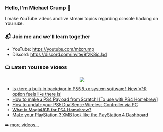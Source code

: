 ### Hello, I'm Michael Crump 👋

I make YouTube videos and live stream topics regarding console hacking on YouTube. 

### 📬 Join me and we'll learn together

- YouTube: https://youtube.com/mbcrump
- Discord: https://discord.com/invite/9fzK8jcJpd

### 📺 Latest YouTube Videos

<div align="center">

[<img src="https://img.shields.io/badge/-Subscribe-red?style=for-the-badge&logo=youtube&logoColor=white"/>](https://www.youtube.com/c/mbcrump?sub_confirmation=1)

</div>

<!-- YOUTUBE:START -->
- [Is there a built-in backdoor in PS5 5.xx system software? New VRR option feels like there is!](https://www.youtube.com/watch?v=s9KxS1jTUlE)
- [How to make a PS4 Payload from Scratch! [To use with PS4 Homebrew]](https://www.youtube.com/watch?v=1hwJ6exYZx8)
- [How to update your PS5 DualSense Wireless Controller via PC](https://www.youtube.com/watch?v=DRgtUwhWOwY)
- [What is MagicUSB for PS4 Homebrew?](https://www.youtube.com/watch?v=qna6gQwm63s)
- [Make your PlayStation 3 XMB look like the PlayStation 4 Dashboard](https://www.youtube.com/watch?v=TOF3OiQx_Mk)
<!-- YOUTUBE:END -->

➡️ [more videos...](https://youtube.com/mbcrump)

